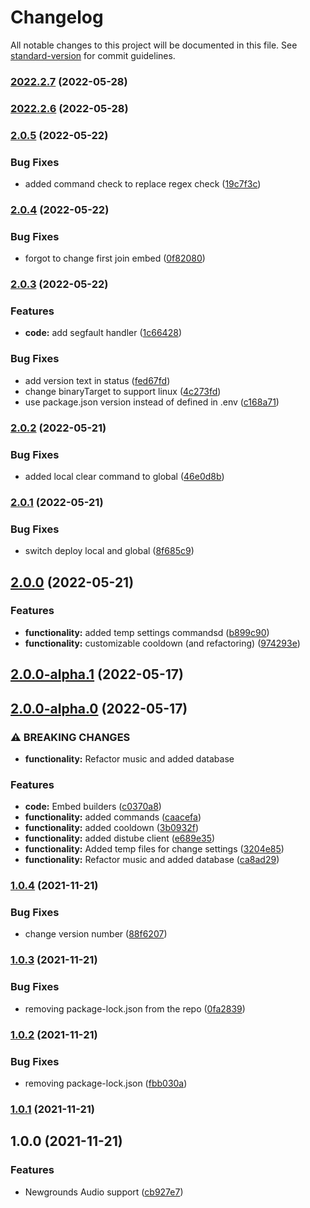 # Changelog

All notable changes to this project will be documented in this file. See [standard-version](https://github.com/conventional-changelog/standard-version) for commit guidelines.

### [2022.2.7](https://github.com/Featyre/D-Bot/compare/v2022.2.6...v2022.2.7) (2022-05-28)

### [2022.2.6](https://github.com/Featyre/D-Bot/compare/v2.0.5...v2022.2.6) (2022-05-28)

### [2.0.5](https://github.com/Featyre/D-Bot/compare/v2.0.4...v2.0.5) (2022-05-22)


### Bug Fixes

* added command check to replace regex check ([19c7f3c](https://github.com/Featyre/D-Bot/commit/19c7f3ce7f400b4c7bb83fb970e68ec2e2fff67d))

### [2.0.4](https://github.com/Featyre/D-Bot/compare/v2.0.3...v2.0.4) (2022-05-22)

### Bug Fixes

-   forgot to change first join embed ([0f82080](https://github.com/Featyre/D-Bot/commit/0f8208057a5e4d264d5e78ac05775164728a8643))

### [2.0.3](https://github.com/Featyre/D-Bot/compare/v2.0.2...v2.0.3) (2022-05-22)

### Features

-   **code:** add segfault handler ([1c66428](https://github.com/Featyre/D-Bot/commit/1c6642853c4d2350582c17d079f5a3d9cf941d06))

### Bug Fixes

-   add version text in status ([fed67fd](https://github.com/Featyre/D-Bot/commit/fed67fd05cf69557d78cb513104dce623d590766))
-   change binaryTarget to support linux ([4c273fd](https://github.com/Featyre/D-Bot/commit/4c273fd4b4324e78f92f8e8f08f740c86e60c6bb))
-   use package.json version instead of defined in .env ([c168a71](https://github.com/Featyre/D-Bot/commit/c168a714af7b55f68535d35e59b381f428742475))

### [2.0.2](https://github.com/Featyre/D-Bot/compare/v2.0.1...v2.0.2) (2022-05-21)

### Bug Fixes

-   added local clear command to global ([46e0d8b](https://github.com/Featyre/D-Bot/commit/46e0d8b3d04b75eeaed24d6b41ebf36da0b93040))

### [2.0.1](https://github.com/Featyre/D-Bot/compare/v2.0.0...v2.0.1) (2022-05-21)

### Bug Fixes

-   switch deploy local and global ([8f685c9](https://github.com/Featyre/D-Bot/commit/8f685c96bba08566a63357006fcf3fedad44c00e))

## [2.0.0](https://github.com/Featyre/D-Bot/compare/v2.0.0-alpha.1...v2.0.0) (2022-05-21)

### Features

-   **functionality:** added temp settings commandsd ([b899c90](https://github.com/Featyre/D-Bot/commit/b899c90cc388d6415a5760dcd4e6d28ab57148ac))
-   **functionality:** customizable cooldown (and refactoring) ([974293e](https://github.com/Featyre/D-Bot/commit/974293e5dee76a1ba63e32c4cc48db26ccaed266))

## [2.0.0-alpha.1](https://github.com/Featyre/D-Bot/compare/v2.0.0-alpha.0...v2.0.0-alpha.1) (2022-05-17)

## [2.0.0-alpha.0](https://github.com/Featyre/D-Bot/compare/v1.0.4...v2.0.0-alpha.0) (2022-05-17)

### ⚠ BREAKING CHANGES

-   **functionality:** Refactor music and added database

### Features

-   **code:** Embed builders ([c0370a8](https://github.com/Featyre/D-Bot/commit/c0370a8a29eef14e15dfcf64246fa285923f4cf5))
-   **functionality:** added commands ([caacefa](https://github.com/Featyre/D-Bot/commit/caacefa0ec4bfaee0e61b0fa4c87f0ca3619dab6))
-   **functionality:** added cooldown ([3b0932f](https://github.com/Featyre/D-Bot/commit/3b0932fae65380890c1ea3b3629a6c33ab24752f))
-   **functionality:** added distube client ([e689e35](https://github.com/Featyre/D-Bot/commit/e689e3546f32c48c506df755720b20171505a349))
-   **functionality:** Added temp files for change settings ([3204e85](https://github.com/Featyre/D-Bot/commit/3204e858a73cec77cbd9da8f27fa67859eb3dbb9))
-   **functionality:** Refactor music and added database ([ca8ad29](https://github.com/Featyre/D-Bot/commit/ca8ad29dcd2159583d8974daab1bb718dc0a1621))

### [1.0.4](https://github.com/Featyre/D-Bot/compare/v1.0.3...v1.0.4) (2021-11-21)

### Bug Fixes

-   change version number ([88f6207](https://github.com/Featyre/D-Bot/commit/88f620752641188bd613ea784e58e44046c506f3))

### [1.0.3](https://github.com/Featyre/D-Bot/compare/v1.0.2...v1.0.3) (2021-11-21)

### Bug Fixes

-   removing package-lock.json from the repo ([0fa2839](https://github.com/Featyre/D-Bot/commit/0fa283989bc746a273d1f3a3e8dcbd6f537562e6))

### [1.0.2](https://github.com/Featyre/D-Bot/compare/v1.0.1...v1.0.2) (2021-11-21)

### Bug Fixes

-   removing package-lock.json ([fbb030a](https://github.com/Featyre/D-Bot/commit/fbb030aa59f96f18b20dac6385f941af0a5716d9))

### [1.0.1](https://github.com/Featyre/D-Bot/compare/v1.0.0...v1.0.1) (2021-11-21)

## 1.0.0 (2021-11-21)

### Features

-   Newgrounds Audio support ([cb927e7](https://github.com/Featyre/D-Bot/commit/cb927e7d6ca315de1f5df88487b9bc1e1f2851dc))
